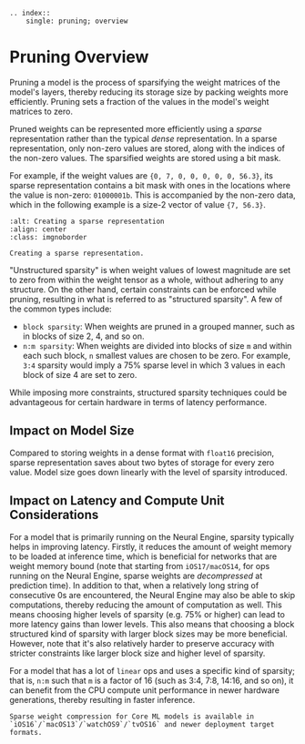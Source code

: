 ```{eval-rst}
.. index:: 
    single: pruning; overview
```

# Pruning Overview

Pruning a model is the process of sparsifying the weight matrices of the  
model's layers, thereby reducing its storage size by packing weights more efficiently. Pruning sets a fraction of the values in the model's weight matrices to zero.

Pruned weights can be represented more efficiently using a _sparse_ representation rather than the typical _dense_ representation. In a sparse representation, only non-zero values are stored, along with the indices of the non-zero values. The sparsified weights are stored using a bit mask. 

For example, if the weight values are `{0, 7, 0, 0, 0, 0, 0, 56.3}`, its sparse representation contains a bit mask with ones in the locations where the value is non-zero: `01000001b`. This is accompanied by the non-zero data, which in the following example is a size-2 vector of value `{7, 56.3}`.

```{figure} images/sparse_weights.jpg
:alt: Creating a sparse representation
:align: center
:class: imgnoborder

Creating a sparse representation.
```

"Unstructured sparsity" is when weight values of lowest magnitude are set to zero from within the weight tensor as a whole, without adhering to any structure. On the other hand, certain constraints can  be enforced while pruning, resulting in what is referred to as "structured sparsity". A few of the common types include: 

- `block sparsity`: When weights are pruned in a grouped manner, such as in blocks of size 2, 4, and so on.  
- `n:m sparsity`: When weights are divided into blocks of size `m` and within each such block, `n` smallest values are chosen to be zero. For example, `3:4` sparsity would imply a 75% sparse level in which 3 values in each block of size 4 are set to zero. 

While imposing more constraints, structured sparsity techniques could be advantageous for certain hardware in terms of latency performance. 

## Impact on Model Size

Compared to storing weights in a dense format with `float16` precision, sparse representation saves about two bytes of storage for every zero value. Model size goes down linearly with the level of sparsity introduced. 

## Impact on Latency and Compute Unit Considerations

For a model that is primarily running on the Neural Engine, sparsity typically helps in improving latency. Firstly, it reduces the amount of weight memory to be loaded at inference time, which is beneficial for networks that are weight memory bound (note that starting from `iOS17/macOS14`, for ops running on the Neural Engine,  sparse weights are _decompressed_ at prediction time). In addition to that, when a relatively long string of consecutive 0s are encountered, the Neural Engine may also be able to skip computations, thereby reducing the amount of computation as well. This means choosing higher levels of sparsity (e.g. 75% or higher) can lead to more latency gains than lower levels. This also means that choosing a block structured kind of sparsity with larger block sizes may be more beneficial. However, note that it's also relatively harder to preserve accuracy with stricter constraints like larger block size and higher level of sparsity. 

For a model that has a lot of `linear` ops and uses a specific kind of sparsity; that is,  `n:m` such that `m` is a factor of 16 (such as 3:4, 7:8, 14:16, and so on), it can benefit from the CPU compute unit performance in newer hardware generations, thereby resulting in faster inference.


```{note}
Sparse weight compression for Core ML models is available in `iOS16`/`macOS13`/`watchOS9`/`tvOS16` and newer deployment target formats.
```

